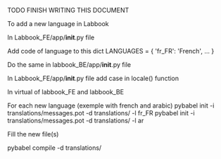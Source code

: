 TODO FINISH WRITING THIS DOCUMENT


To add a new language in Labbook

In Labbook_FE/app/__init__.py file

Add code of language to this dict
LANGUAGES = {
    'fr_FR': 'French',
    ...
    }

Do the same in labbook_BE/app/__init__.py file

In Labbook_FE/app/__init__.py file add case in locale() function  

In virtual of labbook_FE and labbook_BE

For each new language (exemple with french and arabic)
pybabel init -i translations/messages.pot -d translations/ -l fr_FR
pybabel init -i translations/messages.pot -d translations/ -l ar

Fill the new file(s)

pybabel compile -d translations/
